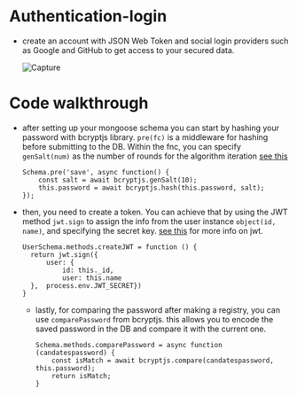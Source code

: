 # Authentication-login

  - create an account with JSON Web Token and social login providers
     such as Google and GitHub to get access to your secured data.

    ![Capture](https://github.com/gani1000/auth-login/assets/107857762/ab9c5df0-4b6e-4d96-83fc-704edc48b960)

# Code walkthrough

  - after setting up your mongoose schema you can start by hashing your password with bcryptjs library.
      `pre(fc)` is a middleware for hashing before submitting to the DB. Within the fnc, you can specify
      `genSalt(num)` as the number of rounds for the algorithm iteration [see this](https://github.com/dcodeIO/bcrypt.js#readme)

        Schema.pre('save', async function() {
            const salt = await bcryptjs.genSalt(10);
            this.password = await bcryptjs.hash(this.password, salt);
        });


  - then, you need to create a token. You can achieve that by using the JWT method `jwt.sign` to assign the info
       from the user instance `object(id, name)`, and specifying the secret key. [see this](https://www.npmjs.com/package/jsonwebtoken#jwtsignpayload-secretorprivatekey-options-callback) for more info on jwt.
  
        UserSchema.methods.createJWT = function () {
          return jwt.sign({ 
              user: { 
                  id: this._id,
                  user: this.name
          },  process.env.JWT_SECRET})
        }


    - lastly, for comparing the password after making a registry, you can use `comparePassword` from bcryptjs.
        this allows you to encode the saved password in the DB and compare it with the current one.
   
          Schema.methods.comparePassword = async function (candatespassword) {
              const isMatch = await bcryptjs.compare(candatespassword, this.password);
              return isMatch;
          }
